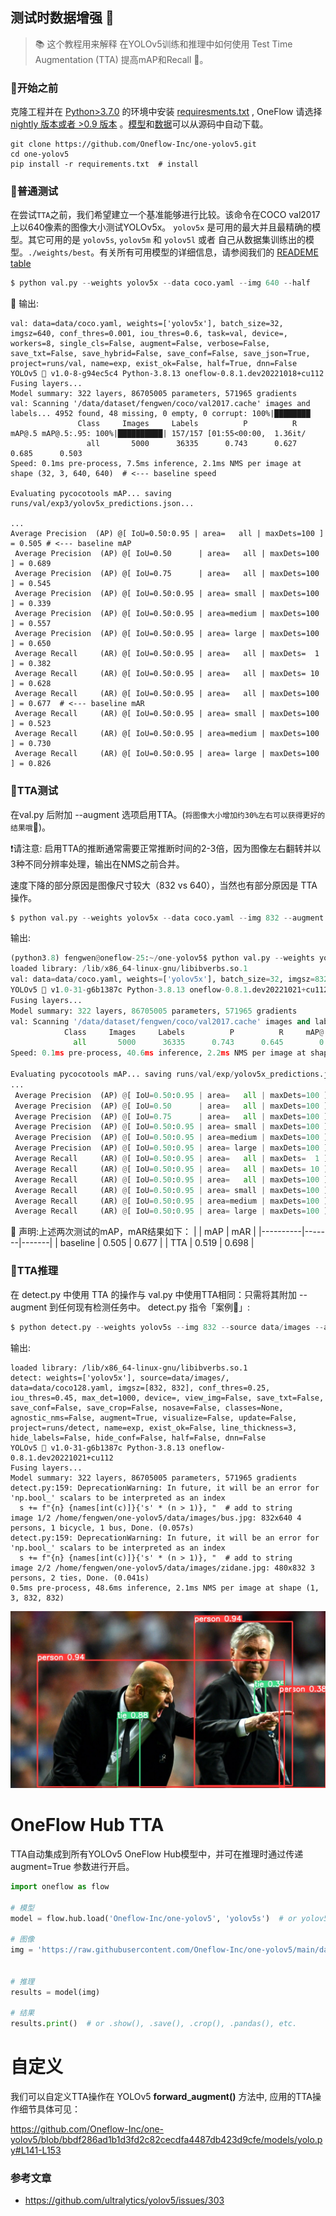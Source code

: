 
## 测试时数据增强 🚀

> 📚 这个教程用来解释 在YOLOv5训练和推理中如何使用 Test Time Augmentation (TTA) 提高mAP和Recall 🚀。

### 📌开始之前

克隆工程并在 [Python>3.7.0](https://www.python.org/) 的环境中安装 [requiresments.txt](https://github.com/Oneflow-Inc/one-yolov5/blob/main/requirements.txt) , OneFlow 请选择 [nightly 版本或者 >0.9 版本](https://github.com/Oneflow-Inc/oneflow#install-with-pip-package) 。[模型](https://github.com/Oneflow-Inc/one-yolov5/tree/main/models)和[数据](https://github.com/Oneflow-Inc/one-yolov5/tree/main/data)可以从源码中自动下载。

```shell
git clone https://github.com/Oneflow-Inc/one-yolov5.git
cd one-yolov5
pip install -r requirements.txt  # install
```

### 📌普通测试

在尝试`TTA`之前，我们希望建立一个基准能够进行比较。该命令在COCO val2017上以640像素的图像大小测试YOLOv5x。 `yolov5x` 是可用的最大并且最精确的模型。其它可用的是 `yolov5s`, `yolov5m`  和 `yolov5l`  或者 自己从数据集训练出的模型。`./weights/best`。有关所有可用模型的详细信息，请参阅我们的 [READEME table](https://github.com/Oneflow-Inc/one-yolov5#%E9%A2%84%E8%AE%AD%E7%BB%83%E6%A3%80%E6%9F%A5%E7%82%B9)

```python
$ python val.py --weights yolov5x --data coco.yaml --img 640 --half
```

📢 输出:
```shell
val: data=data/coco.yaml, weights=['yolov5x'], batch_size=32, imgsz=640, conf_thres=0.001, iou_thres=0.6, task=val, device=, workers=8, single_cls=False, augment=False, verbose=False, save_txt=False, save_hybrid=False, save_conf=False, save_json=True, project=runs/val, name=exp, exist_ok=False, half=True, dnn=False
YOLOv5 🚀 v1.0-8-g94ec5c4 Python-3.8.13 oneflow-0.8.1.dev20221018+cu112 
Fusing layers... 
Model summary: 322 layers, 86705005 parameters, 571965 gradients
val: Scanning '/data/dataset/fengwen/coco/val2017.cache' images and labels... 4952 found, 48 missing, 0 empty, 0 corrupt: 100%|████████
               Class     Images     Labels          P          R     mAP@.5 mAP@.5:.95: 100%|██████████| 157/157 [01:55<00:00,  1.36it/
                 all       5000      36335      0.743      0.627      0.685      0.503
Speed: 0.1ms pre-process, 7.5ms inference, 2.1ms NMS per image at shape (32, 3, 640, 640)  # <--- baseline speed

Evaluating pycocotools mAP... saving runs/val/exp3/yolov5x_predictions.json...

...
Average Precision  (AP) @[ IoU=0.50:0.95 | area=   all | maxDets=100 ] = 0.505 # <--- baseline mAP
 Average Precision  (AP) @[ IoU=0.50      | area=   all | maxDets=100 ] = 0.689
 Average Precision  (AP) @[ IoU=0.75      | area=   all | maxDets=100 ] = 0.545
 Average Precision  (AP) @[ IoU=0.50:0.95 | area= small | maxDets=100 ] = 0.339
 Average Precision  (AP) @[ IoU=0.50:0.95 | area=medium | maxDets=100 ] = 0.557
 Average Precision  (AP) @[ IoU=0.50:0.95 | area= large | maxDets=100 ] = 0.650
 Average Recall     (AR) @[ IoU=0.50:0.95 | area=   all | maxDets=  1 ] = 0.382
 Average Recall     (AR) @[ IoU=0.50:0.95 | area=   all | maxDets= 10 ] = 0.628
 Average Recall     (AR) @[ IoU=0.50:0.95 | area=   all | maxDets=100 ] = 0.677  # <--- baseline mAR
 Average Recall     (AR) @[ IoU=0.50:0.95 | area= small | maxDets=100 ] = 0.523
 Average Recall     (AR) @[ IoU=0.50:0.95 | area=medium | maxDets=100 ] = 0.730
 Average Recall     (AR) @[ IoU=0.50:0.95 | area= large | maxDets=100 ] = 0.826
```

### 📌TTA测试
在val.py 后附加 --augment 选项启用TTA。(`将图像大小增加约30%左右可以获得更好的结果哦`🚀)。

❗请注意: 启用TTA的推断通常需要正常推断时间的2-3倍，因为图像左右翻转并以3种不同分辨率处理，输出在NMS之前合并。

速度下降的部分原因是图像尺寸较大（832 vs 640），当然也有部分原因是 TTA 操作。

```python
$ python val.py --weights yolov5x --data coco.yaml --img 832 --augment --half
```

输出:
```python
(python3.8) fengwen@oneflow-25:~/one-yolov5$ python val.py --weights yolov5x --data data/coco.yaml  --img 832 --augment --half
loaded library: /lib/x86_64-linux-gnu/libibverbs.so.1
val: data=data/coco.yaml, weights=['yolov5x'], batch_size=32, imgsz=832, conf_thres=0.001, iou_thres=0.6, task=val, device=, workers=8, single_cls=False, augment=True, verbose=False, save_txt=False, save_hybrid=False, save_conf=False, save_json=True, project=runs/val, name=exp, exist_ok=False, half=True, dnn=False
YOLOv5 🚀 v1.0-31-g6b1387c Python-3.8.13 oneflow-0.8.1.dev20221021+cu112 
Fusing layers... 
Model summary: 322 layers, 86705005 parameters, 571965 gradients
val: Scanning '/data/dataset/fengwen/coco/val2017.cache' images and labels... 4952 found, 48 missing, 0 empty, 0 corrupt: 100%|██████████| 
            Class     Images     Labels          P          R     mAP@.5 mAP@.5:.95: 100%|██████████| 157/157 [04:39<00:00,  1.78s/it]   
              all       5000      36335      0.743      0.645        0.7      0.518
Speed: 0.1ms pre-process, 40.6ms inference, 2.2ms NMS per image at shape (32, 3, 832, 832)

Evaluating pycocotools mAP... saving runs/val/exp/yolov5x_predictions.json...
...
 Average Precision  (AP) @[ IoU=0.50:0.95 | area=   all | maxDets=100 ] = 0.519 # <--- TTA mAP
 Average Precision  (AP) @[ IoU=0.50      | area=   all | maxDets=100 ] = 0.704
 Average Precision  (AP) @[ IoU=0.75      | area=   all | maxDets=100 ] = 0.564
 Average Precision  (AP) @[ IoU=0.50:0.95 | area= small | maxDets=100 ] = 0.358
 Average Precision  (AP) @[ IoU=0.50:0.95 | area=medium | maxDets=100 ] = 0.565
 Average Precision  (AP) @[ IoU=0.50:0.95 | area= large | maxDets=100 ] = 0.662
 Average Recall     (AR) @[ IoU=0.50:0.95 | area=   all | maxDets=  1 ] = 0.389
 Average Recall     (AR) @[ IoU=0.50:0.95 | area=   all | maxDets= 10 ] = 0.645
 Average Recall     (AR) @[ IoU=0.50:0.95 | area=   all | maxDets=100 ] = 0.698 # <--- TTA mAR
 Average Recall     (AR) @[ IoU=0.50:0.95 | area= small | maxDets=100 ] = 0.556
 Average Recall     (AR) @[ IoU=0.50:0.95 | area=medium | maxDets=100 ] = 0.745
 Average Recall     (AR) @[ IoU=0.50:0.95 | area= large | maxDets=100 ] = 0.837
```

📢 声明:上述两次测试的mAP，mAR结果如下：
|          | mAP   | mAR   |
|----------|-------|-------|
| baseline | 0.505 | 0.677 |
| TTA      | 0.519 | 0.698 |

### 📌TTA推理

在 detect.py 中使用 TTA 的操作与 val.py 中使用TTA相同：只需将其附加 --augment 到任何现有检测任务中。
detect.py 指令「案例🌰」:
```python
$ python detect.py --weights yolov5s --img 832 --source data/images --augment
```
输出:
```
loaded library: /lib/x86_64-linux-gnu/libibverbs.so.1
detect: weights=['yolov5x'], source=data/images/, data=data/coco128.yaml, imgsz=[832, 832], conf_thres=0.25, iou_thres=0.45, max_det=1000, device=, view_img=False, save_txt=False, save_conf=False, save_crop=False, nosave=False, classes=None, agnostic_nms=False, augment=True, visualize=False, update=False, project=runs/detect, name=exp, exist_ok=False, line_thickness=3, hide_labels=False, hide_conf=False, half=False, dnn=False
YOLOv5 🚀 v1.0-31-g6b1387c Python-3.8.13 oneflow-0.8.1.dev20221021+cu112 
Fusing layers... 
Model summary: 322 layers, 86705005 parameters, 571965 gradients
detect.py:159: DeprecationWarning: In future, it will be an error for 'np.bool_' scalars to be interpreted as an index
  s += f"{n} {names[int(c)]}{'s' * (n > 1)}, "  # add to string
image 1/2 /home/fengwen/one-yolov5/data/images/bus.jpg: 832x640 4 persons, 1 bicycle, 1 bus, Done. (0.057s)
detect.py:159: DeprecationWarning: In future, it will be an error for 'np.bool_' scalars to be interpreted as an index
  s += f"{n} {names[int(c)]}{'s' * (n > 1)}, "  # add to string
image 2/2 /home/fengwen/one-yolov5/data/images/zidane.jpg: 480x832 3 persons, 2 ties, Done. (0.041s)
0.5ms pre-process, 48.6ms inference, 2.1ms NMS per image at shape (1, 3, 832, 832)
```
<img src="./TTA_imgs/zidane.jpg">


# OneFlow Hub TTA
TTA自动集成到所有YOLOv5 OneFlow Hub模型中，并可在推理时通过传递 augment=True 参数进行开启。
```python
import oneflow as flow

# 模型
model = flow.hub.load('Oneflow-Inc/one-yolov5', 'yolov5s')  # or yolov5n - yolov5x6, custom

# 图像
img = 'https://raw.githubusercontent.com/Oneflow-Inc/one-yolov5/main/data/images/zidane.jpg'  # or file, Path, PIL, OpenCV, numpy, list


# 推理
results = model(img)

# 结果
results.print()  # or .show(), .save(), .crop(), .pandas(), etc.
```


# 自定义
我们可以自定义TTA操作在 YOLOv5 **forward_augment()** 方法中, 应用的TTA操作细节具体可见：

https://github.com/Oneflow-Inc/one-yolov5/blob/bbdf286ad1b1d3fd2c82cecdfa4487db423d9cfe/models/yolo.py#L141-L153


### 参考文章

- https://github.com/ultralytics/yolov5/issues/303

